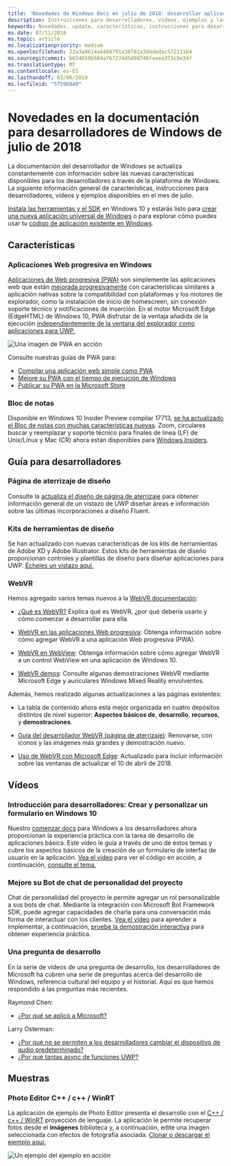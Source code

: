 ```yaml
---
title: 'Novedades de Windows Docs en julio de 2018: desarrollar aplicaciones para UWP'
description: Instrucciones para desarrolladores, vídeos, ejemplos y las nuevas características se agregaron a la documentación para desarrolladores de Windows 10 de julio de 2018.
keywords: Novedades, update, características, instrucciones para desarrolladores, Windows 10, julio
ms.date: 07/11/2018
ms.topic: article
ms.localizationpriority: medium
ms.openlocfilehash: 22a3a9614a4488791a36f81a3d4dedac572111b4
ms.sourcegitcommit: b034650b684a767274d5d88746faeea373c8e34f
ms.translationtype: MT
ms.contentlocale: es-ES
ms.lasthandoff: 03/06/2019
ms.locfileid: "57596840"
---
```

# <a name="whats-new-in-the-windows-developer-docs-in-july-2018"></a>Novedades en la documentación para desarrolladores de Windows de julio de 2018

La documentación del desarrollador de Windows se actualiza constantemente con información sobre las nuevas características disponibles para los desarrolladores a través de la plataforma de Windows. La siguiente información general de características, instrucciones para desarrolladores, vídeos y ejemplos disponibles en el mes de julio.

[Instala las herramientas y el SDK](https://go.microsoft.com/fwlink/?LinkId=821431) en Windows 10 y estarás listo para [crear una nueva aplicación universal de Windows](../get-started/create-uwp-apps.md) o para explorar cómo puedes usar tu [código de aplicación existente en Windows](../porting/index.md).

## <a name="features"></a>Características

### <a name="progressive-web-apps-on-windows"></a>Aplicaciones Web progresiva en Windows

[Aplicaciones de Web progresiva (PWA)](https://developer.microsoft.com/windows/pwa) son simplemente las aplicaciones web que están [mejorada progresivamente](https://wikipedia.org/wiki/Progressive_enhancement) con características similares a aplicación nativas sobre la compatibilidad con plataformas y los motores de explorador, como la instalación de inicio de homescreen, sin conexión soporte técnico y notificaciones de inserción. En el motor Microsoft Edge (EdgeHTML) de Windows 10, PWA disfrutar de la ventaja añadida de la ejecución [independientemente de la ventana del explorador como aplicaciones para UWP.](https://docs.microsoft.com/microsoft-edge/progressive-web-apps/windows-features)

![Una imagen de PWA en acción](images/progressive-web-apps.jpg)

Consulte nuestras guías de PWA para:

* [Compilar una aplicación web simple como PWA](https://docs.microsoft.com/microsoft-edge/progressive-web-apps/get-started)
* [Mejore su PWA con el tiempo de ejecución de Windows](https://docs.microsoft.com/en-us/microsoft-edge/progressive-web-apps/windows-features)
* [Publicar su PWA en la Microsoft Store](https://docs.microsoft.com/microsoft-edge/progressive-web-apps/microsoft-store)

### <a name="notepad"></a>Bloc de notas

Disponible en Windows 10 Insider Preview compilar 17713, [se ha actualizado el Bloc de notas con muchas características nuevas](https://aka.ms/ant-man). Zoom, circulares buscar y reemplazar y soporte técnico para finales de línea (LF) de Unix/Linux y Mac (CR) ahora están disponibles para [Windows Insiders](https://insider.windows.com/). 

## <a name="developer-guidance"></a>Guía para desarrolladores

### <a name="design-landing-page"></a>Página de aterrizaje de diseño

Consulte la [actualiza el diseño de página de aterrizaje](https://developer.microsoft.com/windows/apps/design) para obtener información general de un vistazo de UWP diseñar áreas e información sobre las últimas incorporaciones a diseño Fluent.

### <a name="design-toolkits"></a>Kits de herramientas de diseño

Se han actualizado con nuevas características de los kits de herramientas de Adobe XD y Adobe Illustrator. Estos kits de herramientas de diseño proporcionan controles y plantillas de diseño para diseñar aplicaciones para UWP. [Écheles un vistazo aquí.](../design/downloads/index.md)

### <a name="webvr"></a>WebVR

Hemos agregado varios temas nuevos a la [WebVR documentación](https://docs.microsoft.com/microsoft-edge/webvr/
):

* [¿Qué es WebVR?](https://docs.microsoft.com/microsoft-edge/webvr/what-is-webvr
) Explica qué es WebVR, ¿por qué debería usarlo y cómo comenzar a desarrollar para ella.

* [WebVR en las aplicaciones Web progresiva](https://docs.microsoft.com/microsoft-edge/webvr/webvr-in-pwas): Obtenga información sobre cómo agregar WebVR a una aplicación Web progresiva (PWA).

* [WebVR en WebView](https://docs.microsoft.com/microsoft-edge/webvr/webvr-in-webview): Obtenga información sobre cómo agregar WebVR a un control WebView en una aplicación de Windows 10.

* [WebVR demos](https://docs.microsoft.com/microsoft-edge/webvr/demos): Consulte algunas demostraciones WebVR mediante Microsoft Edge y auriculares Windows Mixed Reality envolventes.

Además, hemos realizado algunas actualizaciones a las páginas existentes:

* La tabla de contenido ahora está mejor organizada en cuatro depósitos distintos de nivel superior: **Aspectos básicos de**, **desarrollo**, **recursos**, y **demostraciones**.

* [Guía del desarrollador WebVR (página de aterrizaje)](https://docs.microsoft.com/microsoft-edge/webvr/): Renovarse, con iconos y las imágenes más grandes y demostración nuevo.

* [Uso de WebVR con Microsoft Edge](https://docs.microsoft.com/microsoft-edge/webvr/webvr-with-edge): Actualizado para incluir información sobre las ventanas de actualizar el 10 de abril de 2018.

## <a name="videos"></a>Vídeos

### <a name="get-started-for-devs-create-and-customize-a-form-on-windows-10"></a>Introducción para desarrolladores: Crear y personalizar un formulario en Windows 10

Nuestro [comenzar docs](../get-started/index.md) para Windows a los desarrolladores ahora proporcionan la experiencia práctica con la tarea de desarrollo de aplicaciones básica. Este vídeo le guía a través de uno de estos temas y cubre los aspectos básicos de la creación de un formulario de interfaz de usuario en la aplicación. [Vea el vídeo](https://www.youtube.com/watch?v=AgngKzq4hKI&feature=youtu.be) para ver el código en acción, a continuación, [consulte el tema.](https://aka.ms/CreateForms)

### <a name="enhance-your-bot-with-project-personality-chat"></a>Mejore su Bot de chat de personalidad del proyecto

Chat de personalidad del proyecto le permite agregar un rol personalizable a sus bots de chat. Mediante la integración con Microsoft Bot Framework SDK, puede agregar capacidades de charla para una conversación más forma de interactuar con los clientes. [Vea el vídeo](https://www.youtube.com/watch?v=5C_uD8g2QKg&feature=youtu.be) para aprender a implementar, a continuación, [pruebe la demostración interactiva](https://aka.ms/PersonalityChat) para obtener experiencia práctica.

### <a name="one-dev-question"></a>Una pregunta de desarrollo

En la serie de vídeos de una pregunta de desarrollo, los desarrolladores de Microsoft ha cubren una serie de preguntas acerca del desarrollo de Windows, referencia cultural del equipo y el historial. Aquí es que hemos respondido a las preguntas más recientes.

Raymond Chen:

* [¿Por qué se aplicó a Microsoft?](https://www.youtube.com/watch?v=oL8ymamkEMU&feature=youtu.be)

Larry Osterman:

* [¿Por qué no se permiten a los desarrolladores cambiar el dispositivo de audio predeterminado?](https://www.youtube.com/watch?v=6aNUoVfbnmg&feature=youtu.be)
* [¿Por qué tantas async de funciones UWP?](https://www.youtube.com/watch?v=5M724QIy1Mk&feature=youtu.be)

## <a name="samples"></a>Muestras

### <a name="photo-editor-cwinrt"></a>Photo Editor C++ / c++ / WinRT

La aplicación de ejemplo de Photo Editor presenta el desarrollo con el [C++ / c++ / WinRT](../cpp-and-winrt-apis/intro-to-using-cpp-with-winrt.md) proyección de lenguaje. La aplicación le permite recuperar fotos desde el **imágenes** biblioteca y, a continuación, edite una imagen seleccionada con efectos de fotografía asociada. [Clonar o descargar el ejemplo aquí.](https://github.com/Microsoft/Windows-appsample-photo-editor)

![Un ejemplo del ejemplo en acción](images/photo-editor-banner.png)
